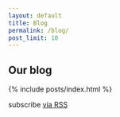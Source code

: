 ```yaml
---
layout: default
title: Blog
permalink: /blog/
post_limit: 10
---
```


<div class="blog">

  <h2>Our blog</h2>

  {% include posts/index.html %}

  <p class="rss-subscribe">subscribe <a href="{{ "/feed.xml" | prepend: site.baseurl }}">via RSS</a></p>

</div>
